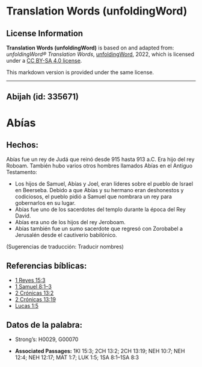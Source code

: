 # Translation Words (unfoldingWord)

## License Information

**Translation Words (unfoldingWord)** is based on and adapted from: _unfoldingWord® Translation Words_, [unfoldingWord](https://unfoldingword.org/utw), 2022, which is licensed under a [CC BY-SA 4.0 license](https://creativecommons.org/licenses/by-sa/4.0/legalcode.en).

This markdown version is provided under the same license.



--------------------------------

## Abijah (id: 335671)

Abías
=====

Hechos:
-------

Abías fue un rey de Judá que reinó desde 915 hasta 913 a.C. Era hijo del rey Roboam. También hubo varios otros hombres llamados Abías en el Antiguo Testamento:

* Los hijos de Samuel, Abías y Joel, eran líderes sobre el pueblo de Israel en Beerseba. Debido a que Abías y su hermano eran deshonestos y codiciosos, el pueblo pidió a Samuel que nombrara un rey para gobernarlos en su lugar.
* Abías fue uno de los sacerdotes del templo durante la época del Rey David.
* Abías era uno de los hijos del rey Jeroboam.
* Abías también fue un sumo sacerdote que regresó con Zorobabel a Jerusalén desde el cautiverio babilónico.

(Sugerencias de traducción: Traducir nombres)

Referencias bíblicas:
---------------------

* [1 Reyes 15:3](https://ref.ly/1Kgs15:3)
* [1 Samuel 8:1–3](https://ref.ly/1Sam8:1-1Sam8:3)
* [2 Crónicas 13:2](https://ref.ly/2Chr13:2)
* [2 Crónicas 13:19](https://ref.ly/2Chr13:19)
* [Lucas 1:5](https://ref.ly/Luke1:5)

Datos de la palabra:
--------------------

* Strong’s: H0029, G00070

* **Associated Passages:** 1KI 15:3; 2CH 13:2; 2CH 13:19; NEH 10:7; NEH 12:4; NEH 12:17; MAT 1:7; LUK 1:5; 1SA 8:1–1SA 8:3

